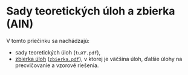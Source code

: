 Sady teoretických úloh a zbierka (AIN)
======================================

V tomto priečinku sa nachádzajú:
  * sady teoretických úloh (<code>tu<var>XY</var>.pdf</code>),
  * [zbierka úloh](zbierka.pdf) ([`zbierka.pdf`](zbierka.pdf)),
    v ktorej je väčšina úloh, ďalšie úlohy na precvičovanie
    a vzorové riešenia.
